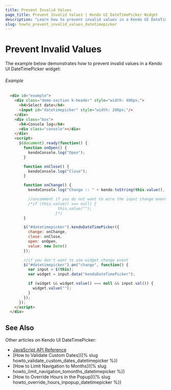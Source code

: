 ```yaml
---
title: Prevent Invalid Values
page_title: Prevent Invalid Values | Kendo UI DateTimePicker Widget
description: "Learn how to prevent invalid values in a Kendo UI DateTimePicker widget."
slug: howto_prevent_invalid_values_datetimepicker
---
```


# Prevent Invalid Values

The example below demonstrates how to prevent invalid values in a Kendo UI DateTimePicker widget:

###### Example

```html
  <div id="example">
    <div class="demo-section k-header" style="width: 400px;">
      <h4>Select date</h4>
      <input id="datetimepicker" style="width: 200px;"/>
    </div>
    <div class="box">                
      <h4>Console log</h4>
      <div class="console"></div>
    </div>
    <script>
      $(document).ready(function() {
        function onOpen() {
          kendoConsole.log("Open");
        }

        function onClose() {
          kendoConsole.log("Close");
        }

        function onChange() {
          kendoConsole.log("Change :: " + kendo.toString(this.value(), 'd'));

          //uncomment if you do not want to wire the input change event
          /*if (this.value() === null) {
                       this.value(""); 
                      }*/
        }

        $("#datetimepicker").kendoDateTimePicker({
          change: onChange,
          close: onClose,
          open: onOpen,
          value: new Date()
        });

        //if you don't want to use widget change event
        $("#datetimepicker").on("change", function() {
          var input = $(this);
          var widget = input.data("kendoDateTimePicker");

          if (widget && widget.value() === null && input.val()) {
            widget.value("");
          }
        });
      });
    </script>            
  </div>
```

## See Also

Other articles on Kendo UI DateTimePicker:

* [JavaScript API Reference](/api/javascript/ui/datetimepicker)
* [How to Validate Custom Dates]({% slug howto_validate_custom_dates_datetimepicker %})
* [How to Limit Navigation to Months]({% slug howto_limit_navigation_tomonths_datetimepicker %})
* [How to Override Hours in the Popup]({% slug howto_override_hours_inpopup_datetimepicker %})